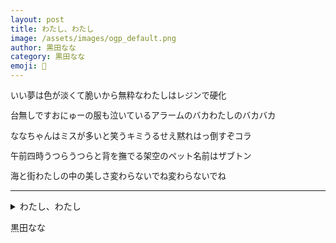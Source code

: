 ```yaml
---
layout: post
title: わたし、わたし
image: /assets/images/ogp_default.png
author: 黒田なな
category: 黒田なな
emoji: 🫧
---
```


<div class="tanka-area" style="font-size: 95%;"><div class="tanka">
<p>いい夢は色が淡くて脆いから無粋なわたしはレジンで硬化</p>
<p>台無しですおにゅーの服も泣いているアラームのバカわたしのバカバカ</p>
<p>ななちゃんはミスが多いと笑うキミうるせえ黙れはっ倒すぞコラ</p>
<p>午前四時うつらうつらと背を撫でる架空のペット名前はザブトン</p>
<p>海と街わたしの中の美しさ変わらないでね変わらないでね</p></div></div>

---

<details><summary>わたし、わたし</summary>
いい夢は色が淡くて脆いから無粋なわたしはレジンで硬化<br />
台無しですおにゅーの服も泣いているアラームのバカわたしのバカバカ<br />
ななちゃんはミスが多いと笑うキミうるせえ黙れはっ倒すぞコラ<br />
午前四時うつらうつらと背を撫でる架空のペット名前はザブトン<br />
海と街わたしの中の美しさ変わらないでね変わらないでね<br />
<br />
</details>

黒田なな

